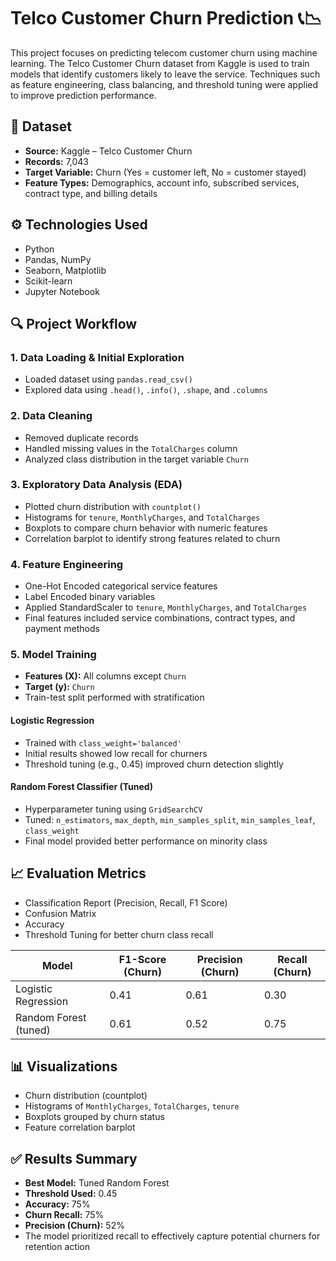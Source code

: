 # Telco Customer Churn Prediction 📞📉

This project focuses on predicting telecom customer churn using machine learning. The Telco Customer Churn dataset from Kaggle is used to train models that identify customers likely to leave the service. Techniques such as feature engineering, class balancing, and threshold tuning were applied to improve prediction performance.

## 📂 Dataset

- **Source:** Kaggle – Telco Customer Churn  
- **Records:** 7,043  
- **Target Variable:** Churn (Yes = customer left, No = customer stayed)  
- **Feature Types:** Demographics, account info, subscribed services, contract type, and billing details  

## ⚙️ Technologies Used

- Python  
- Pandas, NumPy  
- Seaborn, Matplotlib  
- Scikit-learn  
- Jupyter Notebook  

## 🔍 Project Workflow

### 1. Data Loading & Initial Exploration
- Loaded dataset using `pandas.read_csv()`
- Explored data using `.head()`, `.info()`, `.shape`, and `.columns`

### 2. Data Cleaning
- Removed duplicate records  
- Handled missing values in the `TotalCharges` column  
- Analyzed class distribution in the target variable `Churn`  

### 3. Exploratory Data Analysis (EDA)
- Plotted churn distribution with `countplot()`  
- Histograms for `tenure`, `MonthlyCharges`, and `TotalCharges`  
- Boxplots to compare churn behavior with numeric features  
- Correlation barplot to identify strong features related to churn  

### 4. Feature Engineering
- One-Hot Encoded categorical service features  
- Label Encoded binary variables  
- Applied StandardScaler to `tenure`, `MonthlyCharges`, and `TotalCharges`  
- Final features included service combinations, contract types, and payment methods  

### 5. Model Training
- **Features (X):** All columns except `Churn`  
- **Target (y):** `Churn`  
- Train-test split performed with stratification  

#### Logistic Regression
- Trained with `class_weight='balanced'`  
- Initial results showed low recall for churners  
- Threshold tuning (e.g., 0.45) improved churn detection slightly  

#### Random Forest Classifier (Tuned)
- Hyperparameter tuning using `GridSearchCV`  
- Tuned: `n_estimators`, `max_depth`, `min_samples_split`, `min_samples_leaf`, `class_weight`  
- Final model provided better performance on minority class  

## 📈 Evaluation Metrics

- Classification Report (Precision, Recall, F1 Score)  
- Confusion Matrix  
- Accuracy  
- Threshold Tuning for better churn class recall  

| Model                  | F1-Score (Churn) | Precision (Churn) | Recall (Churn) |
|------------------------|------------------|--------------------|----------------|
| Logistic Regression    | 0.41             | 0.61               | 0.30           |
| Random Forest (tuned)  | 0.61             | 0.52               | 0.75           |

## 📊 Visualizations

- Churn distribution (countplot)  
- Histograms of `MonthlyCharges`, `TotalCharges`, `tenure`  
- Boxplots grouped by churn status  
- Feature correlation barplot  

## ✅ Results Summary

- **Best Model:** Tuned Random Forest  
- **Threshold Used:** 0.45  
- **Accuracy:** 75%  
- **Churn Recall:** 75%  
- **Precision (Churn):** 52%  
- The model prioritized recall to effectively capture potential churners for retention action  
